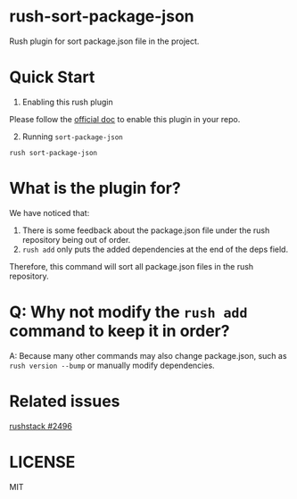 # rush-sort-package-json

Rush plugin for sort package.json file in the project.

# Quick Start

1. Enabling this rush plugin

Please follow the [official doc](https://rushjs.io/pages/maintainer/using_rush_plugins/) to enable this plugin in your repo.

2. Running `sort-package-json`

```
rush sort-package-json
```

# What is the plugin for?

We have noticed that:

1. There is some feedback about the package.json file under the rush repository being out of order.
2. `rush add` only puts the added dependencies at the end of the deps field.

Therefore, this command will sort all package.json files in the rush repository.

# Q: Why not modify the `rush add` command to keep it in order?

A: Because many other commands may also change package.json, such as `rush version --bump` or manually modify dependencies.

# Related issues


[rushstack #2496](https://github.com/microsoft/rushstack/issues/2496)


# LICENSE

MIT